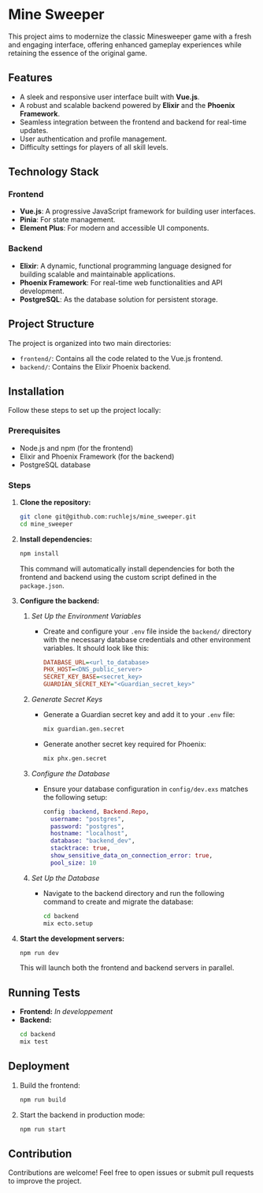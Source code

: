 # Mine Sweeper

This project aims to modernize the classic Minesweeper game with a fresh and engaging interface, offering enhanced gameplay experiences while retaining the essence of the original game.

## Features

- A sleek and responsive user interface built with **Vue.js**.
- A robust and scalable backend powered by **Elixir** and the **Phoenix Framework**.
- Seamless integration between the frontend and backend for real-time updates.
- User authentication and profile management.
- Difficulty settings for players of all skill levels.

## Technology Stack

### Frontend

- **Vue.js**: A progressive JavaScript framework for building user interfaces.
- **Pinia**: For state management.
- **Element Plus**: For modern and accessible UI components.

### Backend

- **Elixir**: A dynamic, functional programming language designed for building scalable and maintainable applications.
- **Phoenix Framework**: For real-time web functionalities and API development.
- **PostgreSQL**: As the database solution for persistent storage.

## Project Structure

The project is organized into two main directories:

- `frontend/`: Contains all the code related to the Vue.js frontend.
- `backend/`: Contains the Elixir Phoenix backend.

## Installation

Follow these steps to set up the project locally:

### Prerequisites

- Node.js and npm (for the frontend)
- Elixir and Phoenix Framework (for the backend)
- PostgreSQL database

### Steps

1. **Clone the repository:**

   ```bash
   git clone git@github.com:ruchlejs/mine_sweeper.git
   cd mine_sweeper
   ```

2. **Install dependencies:**

   ```bash
   npm install
   ```

   This command will automatically install dependencies for both the frontend and backend using the custom script defined in the `package.json`.

3. **Configure the backend:**

   1. _Set Up the Environment Variables_

      - Create and configure your `.env` file inside the `backend/` directory with the necessary database credentials and other environment variables. It should look like this:

        ```ini
        DATABASE_URL=<url_to_database>
        PHX_HOST=<DNS_public_server>
        SECRET_KEY_BASE=<secret_key>
        GUARDIAN_SECRET_KEY="<Guardian_secret_key>"
        ```

   2. _Generate Secret Keys_

      - Generate a Guardian secret key and add it to your `.env` file:
        ```bash
        mix guardian.gen.secret
        ```
      - Generate another secret key required for Phoenix:
        ```bash
        mix phx.gen.secret
        ```

   3. _Configure the Database_

      - Ensure your database configuration in `config/dev.exs` matches the following setup:

        ```elixir
        config :backend, Backend.Repo,
          username: "postgres",
          password: "postgres",
          hostname: "localhost",
          database: "backend_dev",
          stacktrace: true,
          show_sensitive_data_on_connection_error: true,
          pool_size: 10
        ```

   4. _Set Up the Database_
      - Navigate to the backend directory and run the following command to create and migrate the database:
        ```bash
        cd backend
        mix ecto.setup
        ```

4. **Start the development servers:**
   ```bash
   npm run dev
   ```
   This will launch both the frontend and backend servers in parallel.

## Running Tests

- **Frontend:**
  <!-- ```bash
  npm run test --prefix frontend
  ``` -->
  _In developpement_
- **Backend:**
  ```bash
  cd backend
  mix test
  ```

## Deployment

1. Build the frontend:
   ```bash
   npm run build
   ```
2. Start the backend in production mode:
   ```bash
   npm run start
   ```

## Contribution

Contributions are welcome! Feel free to open issues or submit pull requests to improve the project.
